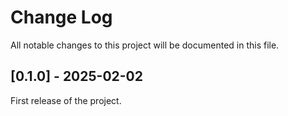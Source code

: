 
# Change Log
All notable changes to this project will be documented in this file.
  
## [0.1.0] - 2025-02-02
 
First release of the project.